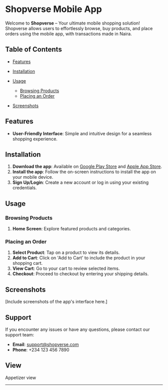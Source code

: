 # Shopverse Mobile App

Welcome to **Shopverse** – Your ultimate mobile shopping solution! Shopverse allows users to effortlessly browse, buy products, and place orders using the mobile app, with transactions made in Naira.

## Table of Contents
- [Features](#features)
- [Installation](#installation)
- [Usage](#usage)
  - [Browsing Products](#browsing-products)
  - [Placing an Order](#placing-an-order)
 

- [Screenshots](#screenshots)




## Features
- **User-Friendly Interface**: Simple and intuitive design for a seamless shopping experience.


## Installation
1. **Download the app**: Available on [Google Play Store](#) and [Apple App Store](#).
2. **Install the app**: Follow the on-screen instructions to install the app on your mobile device.
3. **Sign Up/Login**: Create a new account or log in using your existing credentials.

## Usage

### Browsing Products
1. **Home Screen**: Explore featured products and categories.


### Placing an Order
1. **Select Product**: Tap on a product to view its details.
2. **Add to Cart**: Click on 'Add to Cart' to include the product in your shopping cart.
3. **View Cart**: Go to your cart to review selected items.
4. **Checkout**: Proceed to checkout by entering your shipping details.




## Screenshots
[Include screenshots of the app's interface here.]

## Support
If you encounter any issues or have any questions, please contact our support team:
- **Email**: support@shopverse.com
- **Phone**: +234 123 456 7890



## View
Appetizer view

---
